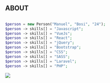 ## ABOUT
```php

$person = new Person("Manuel", "Bosi", "24");
$person -> skills[] = "Javascript";
$person -> skills[] = "VueJs";
$person -> skills[] = "React";
$person -> skills[] = "jQuery";
$person -> skills[] = "Bootstrap";
$person -> skills[] = "CSS";
$person -> skills[] = "SASS";
$person -> skills[] = "Laravel";
$person -> skills[] = "PHP";
```

[![](https://www.codewars.com/users/manuelbosi/badges/large)](https://www.codewars.com/users/manuelbosi/completed_solutions)

<!--[![x](https://github-readme-stats.vercel.app/api/top-langs/?username=manuelbosi&layout=compact&theme=dark&langs_count=5&hide=kotlin,objective-c)](https://github.com/anuraghazra/github-readme-stats)!->

